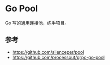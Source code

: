 # Go Pool

Go 写的通用连接池，练手项目。


## 参考
- https://github.com/silenceper/pool
- https://github.com/processout/grpc-go-pool  


